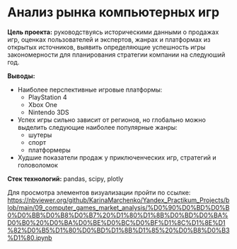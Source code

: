 # Анализ рынка компьютерных игр

**Цель проекта:** руководствуясь историческими данными о продажах игр, оценках пользователей и экспертов, жанрах и платформах из открытых источников, выявить определяющие успешность игры закономерности для планирования стратегии компании на следуюший год.

**Выводы:**
  - Наиболее перспективные игровые платформы:
    - PlayStation 4
    - Xbox One
    - Nintendo 3DS
  - Успех игры сильно зависит от регионов, но глобально можно выделить следующие наиболее популярные жанры:
    - шутеры
    - спорт
    - платформеры
  - Худшие показатели продаж у приключенческих игр, стратегий и головоломок

**Стек технологий:** pandas, scipy, plotly

Для просмотра элементов визуализации пройти по ссылке: https://nbviewer.org/github/KarinaMarchenko/Yandex_Practikum_Projects/blob/main/09_computer_games_market_analysis/%D0%90%D0%BD%D0%B0%D0%BB%D0%B8%D0%B7%20%D1%80%D1%8B%D0%BD%D0%BA%D0%B0%20%D0%BA%D0%BE%D0%BC%D0%BF%D1%8C%D1%8E%D1%82%D0%B5%D1%80%D0%BD%D1%8B%D1%85%20%D0%B8%D0%B3%D1%80.ipynb
